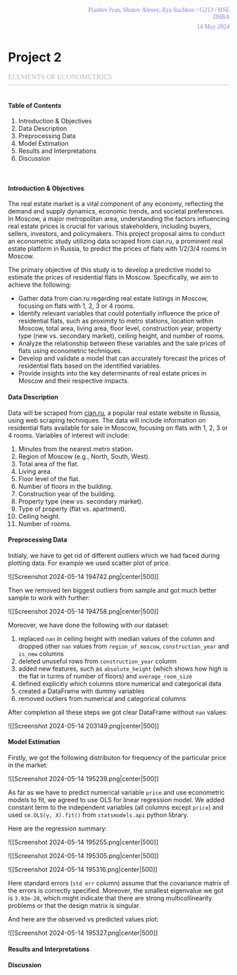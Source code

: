 <div style="
display: flex;
width: 100%;
font: 300 14px IBM Plex Sans;
color: #8E72F3;
text-align: right;
margin-bottom: 0;">
	<div style="display: inline-block; width: 40%;">
	</div>
	<div style="display: inline-block;">
		<p style="margin: 5px 0 6px 0">Piashev Ivan, Shutov Alexey, Ilya Suchkov / G213 / HSE DSBA</p>
		<p style="margin: 6px 0 5px 0">14 May 2024</p>
	</div>
</div>

# Project 2
<p style="
font: 300 16px IBM Plex Sans;
color: #b9b9b9;
text-align: left;
text-transform: uppercase;
margin-bottom: 0;
margin-top: 0;
border-bottom: 2px solid gainsboro;
padding-bottom: 8;">
Elements of econometrics
</p>
<br>

#### Table of Contents

1. Introduction & Objectives
2. Data Description
3. Preprocessing Data
4. Model Estimation
5. Results and Interpretations
6. Discussion

<br>

#### Introduction & Objectives

The real estate market is a vital component of any economy, reflecting the demand and supply dynamics, economic trends, and societal preferences. In Moscow, a major metropolitan area, understanding the factors influencing real estate prices is crucial for various stakeholders, including buyers, sellers, investors, and policymakers. This project proposal aims to conduct an econometric study utilizing data scraped from cian.ru, a prominent real estate platform in Russia, to predict the prices of flats with 1/2/3/4 rooms in Moscow.

The primary objective of this study is to develop a predictive model to estimate the prices of residential flats in Moscow. Specifically, we aim to achieve the following:

- Gather data from cian.ru regarding real estate listings in Moscow, focusing on flats with 1, 2, 3 or 4 rooms.
- Identify relevant variables that could potentially influence the price of residential flats, such as proximity to metro stations, location within Moscow, total area, living area, floor level, construction year, property type (new vs. secondary market), ceiling height, and number of rooms.
- Analyze the relationship between these variables and the sale prices of flats using econometric techniques.
- Develop and validate a model that can accurately forecast the prices of residential flats based on the identified variables.
- Provide insights into the key determinants of real estate prices in Moscow and their respective impacts.

#### Data Description

Data will be scraped from [cian.ru](https://cian.ru), a popular real estate website in Russia, using web scraping techniques. The data will include information on residential flats available for sale in Moscow, focusing on flats with 1, 2, 3 or 4 rooms. Variables of interest will include:

1. Minutes from the nearest metro station.
2. Region of Moscow (e.g., North, South, West).
3. Total area of the flat.
4. Living area.
5. Floor level of the flat.
6. Number of floors in the building.
7. Construction year of the building.
8. Property type (new vs. secondary market).
9. Type of property (flat vs. apartment).
10. Ceiling height.
11. Number of rooms.

#### Preprocessing Data

Initialy, we have to get rid of different outliers which we had faced during plotting data. For example we used scatter plot of price.

![[Screenshot 2024-05-14 194742.png|center|500]]

Then we removed ten biggest outliers from sample and got much better sample to work with further:

![[Screenshot 2024-05-14 194758.png|center|500]]

Moreover, we have done the following with our dataset:
1. replaced `nan` in ceiling height with median values of the column and dropped other `nan` values from `region_of_moscow`, `construction_year` and `is_new` columns
2. deleted unuseful rows from `construction_year` column
3. added new features, such as `absolute_height` (which shows how high is the flat in turms of number of floors) and `average_room_size`
4. defined explicitly which columns store numerical and categorical data
5. created a DataFrame with dummy variables
6. removed outliers from numerical and categorical columns

After completion all these steps we got clear DataFrame without `nan` values:

![[Screenshot 2024-05-14 203149.png|center|500]]

#### Model Estimation

Firstly, we got the following distributon for frequency of the particular price in the market:

![[Screenshot 2024-05-14 195239.png|center|500]]

As far as we have to predict numerical variable `price` and use econometric models to fit, we agreed to use OLS for linear regression model. We added constant term to the independent variables (all columns except `price`) and used `sm.OLS(y, X).fit()` from `statsmodels.api` python library. 

Here are the regression summary:

![[Screenshot 2024-05-14 195255.png|center|500]]

![[Screenshot 2024-05-14 195305.png|center|500]]

![[Screenshot 2024-05-14 195316.png|center|500]]

Here standard errors (`std err` column) assume that the covariance matrix of the errors is correctly specified. Moreover, the smallest eigenvalue we got is `3.93e-28`, which might indicate that there are strong multicollinearity problems or that the design matrix is singular.

And here are the observed vs predicted values plot:

![[Screenshot 2024-05-14 195327.png|center|500]]

#### Results and Interpretations

#### Discussion
